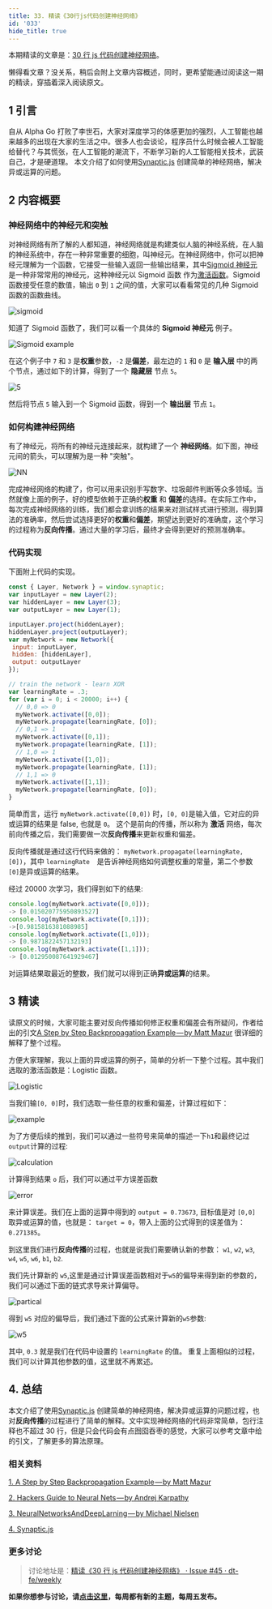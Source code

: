 ```yaml
---
title: 33. 精读《30行js代码创建神经网络》
id: '033'
hide_title: true
---
```


本期精读的文章是：[30 行 js 代码创建神经网络](https://medium.freecodecamp.org/how-to-create-a-neural-network-in-javascript-in-only-30-lines-of-code-343dafc50d49)。

懒得看文章？没关系，稍后会附上文章内容概述，同时，更希望能通过阅读这一期的精读，穿插着深入阅读原文。

## 1 引言

自从 Alpha Go 打败了李世石，大家对深度学习的体感更加的强烈，人工智能也越来越多的出现在大家的生活之中。很多人也会谈论，程序员什么时候会被人工智能给替代？与其慌张，在人工智能的潮流下，不断学习新的人工智能相关技术，武装自己，才是硬道理。 本文介绍了如何使用[Synaptic.js](https://synaptic.juancazala.com/#/) 创建简单的神经网络，解决异或运算的问题。

## 2 内容概要

### 神经网络中的神经元和突触

对神经网络有所了解的人都知道，神经网络就是构建类似人脑的神经系统，在人脑的神经系统中，存在一种非常重要的细胞，叫神经元。在神经网络中，你可以把神经元理解为一个函数，它接受一些输入返回一些输出结果，其中[Sigmoid 神经元](https://en.wikipedia.org/wiki/Sigmoid_function)是一种非常常用的神经元，这种神经元以 Sigmoid 函数 作为[激活函数](https://www.zhihu.com/question/22334626)。Sigmoid 函数接受任意的数值，输出 `0` 到 `1` 之间的值，大家可以看看常见的几种 Sigmoid 函数的函数曲线。

![sigmoid](https://img.alicdn.com/tfs/TB1kwPfcOqAXuNjy1XdXXaYcVXa-1398-698.png)

知道了 Sigmoid 函数了，我们可以看一个具体的 **Sigmoid 神经元** 例子。

![Sigmoid example](https://img.alicdn.com/tfs/TB186N_ffDH8KJjy1XcXXcpdXXa-1478-626.png)

在这个例子中 `7` 和 `3` 是**权重**参数，`-2` 是**偏差**，最左边的 `1` 和 `0` 是 **输入层** 中的两个节点，通过如下的计算，得到了一个 **隐藏层** 节点 `5`。

![5](https://img.alicdn.com/tfs/TB1bCjgcOqAXuNjy1XdXXaYcVXa-1342-420.png)

然后将节点 `5` 输入到一个 Sigmoid 函数，得到一个 **输出层** 节点 `1`。


### 如何构建神经网络

有了神经元，将所有的神经元连接起来，就构建了一个 **神经网络**。如下图，神经元间的箭头，可以理解为是一种 "突触"。

![NN](https://img.alicdn.com/tfs/TB1SZKXffDH8KJjy1XcXXcpdXXa-954-704.png)

完成神经网络的构建了，你可以用来识别手写数字、垃圾邮件判断等众多领域。当然就像上面的例子，好的模型依赖于正确的**权重** 和 **偏差**的选择。在实际工作中，每次完成神经网络的训练，我们都会拿训练的结果来对测试样式进行预测，得到算法的准确率，然后尝试选择更好的**权重**和**偏差**，期望达到更好的准确度，这个学习的过程称为**反向传播**。通过大量的学习后，最终才会得到更好的预测准确率。


### 代码实现

下面附上代码的实现。

```js
const { Layer, Network } = window.synaptic;
var inputLayer = new Layer(2);
var hiddenLayer = new Layer(3);
var outputLayer = new Layer(1);

inputLayer.project(hiddenLayer);
hiddenLayer.project(outputLayer);
var myNetwork = new Network({
 input: inputLayer,
 hidden: [hiddenLayer],
 output: outputLayer
});

// train the network - learn XOR
var learningRate = .3;
for (var i = 0; i < 20000; i++) {
  // 0,0 => 0
  myNetwork.activate([0,0]);
  myNetwork.propagate(learningRate, [0]);
  // 0,1 => 1
  myNetwork.activate([0,1]);
  myNetwork.propagate(learningRate, [1]);
  // 1,0 => 1
  myNetwork.activate([1,0]);
  myNetwork.propagate(learningRate, [1]);
  // 1,1 => 0
  myNetwork.activate([1,1]);
  myNetwork.propagate(learningRate, [0]);
}
```

简单而言，运行 `myNetwork.activate([0,0])` 时，`[0, 0]`是输入值，它对应的异或运算的结果是 false, 也就是 `0`。 这个是前向的传播，所以称为 **激活** 网络，每次前向传播之后，我们需要做一次**反向传播**来更新权重和偏差。

反向传播就是通过这行代码来做的： `myNetwork.propagate(learningRate, [0])`，其中 `learningRate	`是告诉神经网络如何调整权重的常量，第二个参数 `[0]`是异或运算的结果。

经过 20000 次学习，我们得到如下的结果:

```js
console.log(myNetwork.activate([0,0])); 
-> [0.015020775950893527]
console.log(myNetwork.activate([0,1]));
->[0.9815816381088985]
console.log(myNetwork.activate([1,0]));
-> [0.9871822457132193]
console.log(myNetwork.activate([1,1]));
-> [0.012950087641929467]
```

对运算结果取最近的整数，我们就可以得到正确**异或运算**的结果。
 
## 3 精读

读原文的时候，大家可能主要对反向传播如何修正权重和偏差会有所疑问，作者给出的引文[A Step by Step Backpropagation Example — by Matt Mazur](https://mattmazur.com/2015/03/17/a-step-by-step-backpropagation-example/) 很详细的解释了整个过程。

方便大家理解，我以上面的异或运算的例子，简单的分析一下整个过程。其中我们选取的激活函数是：Logistic 函数。

![Logistic](https://img.alicdn.com/tfs/TB1Pu1jffDH8KJjy1XcXXcpdXXa-506-112.png)

当我们输`[0, 0]`时，我们选取一些任意的权重和偏差，计算过程如下：

![example](https://img.alicdn.com/tfs/TB1KgbscOqAXuNjy1XdXXaYcVXa-1858-1206.png)

为了方便后续的推到，我们可以通过一些符号来简单的描述一下`h1`和最终记过`output`计算的过程:

![calculation](https://img.alicdn.com/tfs/TB1FsepffDH8KJjy1XcXXcpdXXa-704-376.png)


计算得到结果 `o` 后，我们可以通过平方误差函数

![error](https://img.alicdn.com/tfs/TB1dh2scOqAXuNjy1XdXXaYcVXa-552-128.png)

来计算误差。我们在上面的运算中得到的 `output = 0.73673`, 目标值是对 `[0,0]` 取异或运算的值，也就是： `target = 0`，带入上面的公式得到的误差值为： `0.271385`。


到这里我们进行**反向传播**的过程，也就是说我们需要确认新的参数： `w1`, `w2`, `w3`, `w4`, `w5`, `w6`, `b1`, `b2`.

我们先计算新的 `w5`,这里是通过计算误差函数相对于`w5`的偏导来得到新的参数的，我们可以通过下面的链式求导来计算偏导。

![partical](https://img.alicdn.com/tfs/TB1DGOnffDH8KJjy1XcXXcpdXXa-700-136.png)

得到 `w5` 对应的偏导后，我们通过下面的公式来计算新的`w5`参数:

![w5](https://img.alicdn.com/tfs/TB1DAqpffDH8KJjy1XcXXcpdXXa-518-132.png)

其中, `0.3` 就是我们在代码中设置的 `learningRate` 的值。 重复上面相似的过程，我们可以计算其他参数的值，这里就不再累述。


## 4. 总结

本文介绍了使用[Synaptic.js](https://synaptic.juancazala.com/#/) 创建简单的神经网络，解决异或运算的问题过程，也对**反向传播**的过程进行了简单的解释。文中实现神经网络的代码非常简单，包行注释也不超过 30 行，但是只会代码会有点囫囵吞枣的感觉，大家可以参考文章中给的引文，了解更多的算法原理。

### 相关资料

[1. A Step by Step Backpropagation Example — by Matt Mazur](https://mattmazur.com/2015/03/17/a-step-by-step-backpropagation-example/)

[2. Hackers Guide to Neural Nets — by Andrej Karpathy](http://karpathy.github.io/neuralnets/)

[3. NeuralNetworksAndDeepLarning — by Michael Nielsen](http://neuralnetworksanddeeplearning.com/chap1.html)

[4. Synaptic.js](https://github.com/cazala/synaptic)


### 更多讨论

> 讨论地址是：[精读《30 行 js 代码创建神经网络》 · Issue #45 · dt-fe/weekly](https://github.com/dt-fe/weekly/issues/45)

**如果你想参与讨论，请[点击这里](https://github.com/dt-fe/weekly)，每周都有新的主题，每周五发布。**

